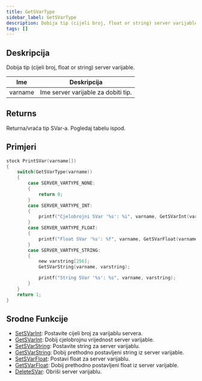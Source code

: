 ```yaml
---
title: GetSVarType
sidebar_label: GetSVarType
description: Dobija tip (cijeli broj, float or string) server varijable.
tags: []
---
```


## Deskripcija

Dobija tip (cijeli broj, float or string) server varijable.

| Ime     | Deskripcija                         |
| ------- | ----------------------------------- |
| varname | Ime server varijable za dobiti tip. |

## Returns

Returna/vraća tip SVar-a. Pogledaj tabelu ispod.

## Primjeri

```c
stock PrintSVar(varname[])
{
    switch(GetSVarType(varname))
    {
        case SERVER_VARTYPE_NONE:
        {
            return 0;
        }
        case SERVER_VARTYPE_INT:
        {
            printf("Cjelobrojni SVar '%s': %i", varname, GetSVarInt(varname));
        }
        case SERVER_VARTYPE_FLOAT:
        {
            printf("Float SVar '%s': %f", varname, GetSVarFloat(varname));
        }
        case SERVER_VARTYPE_STRING:
        {
            new varstring[256];
            GetSVarString(varname, varstring);

            printf("String SVar '%s': %s", varname, varstring);
        }
    }
    return 1;
}
```

## Srodne Funkcije

- [SetSVarInt](SetSVarInt): Postavite cijeli broj za varijablu servera.
- [GetSVarInt](GetSVarInt): Dobij cjelobrojnu vrijednost server varijable.
- [SetSVarString](SetSVarString): Postavite string za server varijablu.
- [GetSVarString](GetSVarString): Dobij prethodno postavljeni string iz server varijable.
- [SetSVarFloat](SetSVarFloat): Postavi float za server varijablu.
- [GetSVarFloat](GetSVarFloat): Dobij prethodno postavljeni float iz server varijable.
- [DeleteSVar](DeleteSVar): Obriši server varijablu.
